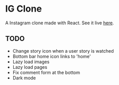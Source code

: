 # IG Clone

A Instagram clone made with React. See it live [here](https://theigclone.netlify.app/#/).

## TODO
- Change story icon when a user story is watched
- Bottom bar home icon links to 'home'
- Lazy load images
- Lazy load pages
- Fix comment form at the bottom
- Dark mode
